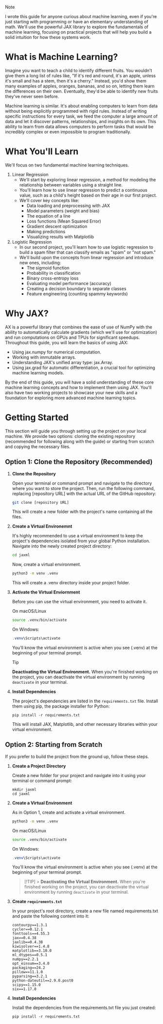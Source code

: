 > [!NOTE]
> I wrote this guide for anyone curious about machine learning, even if you're just starting with programming or have an elementary understanding of math. We'll use the powerful JAX library to explore the fundamentals of machine learning, focusing on practical projects that will help you build a solid intuition for how these systems work.

# What is Machine Learning?

Imagine you want to teach a child to identify different fruits. You wouldn't give them a long list of rules like, "If it's red and round, it's an apple, unless it's small and has a stem, then it's a cherry." Instead, you'd show them many examples of apples, oranges, bananas, and so on, letting them learn the differences on their own. Eventually, they'd be able to identify new fruits they've never seen before.

Machine learning is similar. It's about enabling computers to learn from data without being explicitly programmed with rigid rules. Instead of writing specific instructions for every task, we feed the computer a large amount of data and let it discover patterns, relationships, and insights on its own. This ability to learn from data allows computers to perform tasks that would be incredibly complex or even impossible to program traditionally.

# What You'll Learn

We'll focus on two fundamental machine learning techniques.

1. Linear Regression
   - We'll start by exploring linear regression, a method for modeling the relationship between variables using a straight line.
   - You'll learn how to use linear regression to predict a continuous value, such as a child's height based on their age in our first project.
   - We'll cover key concepts like:
     - Data loading and preprocessing with JAX
     - Model parameters (weight and bias)
     - The equation of a line
     - Loss functions (Mean Squared Error)
     - Gradient descent optimization
     - Making predictions
     - Visualizing results with Matplotlib
2. Logistic Regression
   - In our second project, you'll learn how to use logistic regression to build a spam filter that can classify emails as "spam" or "not spam."
   - We'll build upon the concepts from linear regression and introduce new ones, including:
     - The sigmoid function
     - Probability in classification
     - Binary cross-entropy loss
     - Evaluating model performance (accuracy)
     - Creating a decision boundary to separate classes
     - Feature engineering (counting spammy keywords)

# Why JAX?

AX is a powerful library that combines the ease of use of NumPy with the ability to automatically calculate gradients (which we'll use for optimization) and run computations on GPUs and TPUs for significant speedups. Throughout this guide, you will learn the basics of using JAX:

- Using jax.numpy for numerical computation.
- Working with immutable arrays.
- Understanding JAX's unified array type: jax.Array.
- Using jax.grad for automatic differentiation, a crucial tool for optimizing machine learning models.

By the end of this guide, you will have a solid understanding of these core machine learning concepts and how to implement them using JAX. You'll also have two working projects to showcase your new skills and a foundation for exploring more advanced machine learning topics.

# Getting Started

This section will guide you through setting up the project on your local machine. We provide two options: cloning the existing repository (recommended for following along with the guide) or starting from scratch and copying the necessary files.

## Option 1: Clone the Repository (Recommended)

1. **Clone the Repository**

   Open your terminal or command prompt and navigate to the directory where you want to store the project. Then, run the following command, replacing [repository URL] with the actual URL of the GitHub repository:

   ```bash
   git clone [repository URL]
   ```

   This will create a new folder with the project's name containing all the files.

2. **Create a Virtual Environemnt**

   It's highly recommended to use a virtual environment to keep the project's dependencies isolated from your global Python installation. Navigate into the newly created project directory:

   ```bash
   cd jaxml
   ```

   Now, create a virtual environment.

   ```bash
   python3 -m venv .venv
   ```

   This will create a .venv directory inside your project folder.

3. **Activate the Virtual Enviornment**

   Before you can use the virtual environment, you need to activate it.

   On macOS/Linux

   ```bash
   source .venv/bin/activate
   ```

   On Windows:

   ```powershell
   .venv\Scripts\activate
   ```

   You'll know the virtual environment is active when you see (.venv) at the beginning of your terminal prompt.

   > [!TIP]
   > **Deactivating the Virtual Environment.** When you're finished working on the project, you can deactivate the virtual environment by running `deactivate` in your terminal.

4. **Install Dependencies**

   The project's dependencies are listed in the `requirements.txt` file. Install them using pip, the package installer for Python:

   ```
   pip install -r requirements.txt
   ```

   This will install JAX, Matplotlib, and other necessary libraries within your virtual environment.

## Option 2: Starting from Scratch

If you prefer to build the project from the ground up, follow these steps.

1. **Create a Project Directory**

   Create a new folder for your project and navigate into it using your terminal or command prompt:

   ```
   mkdir jaxml
   cd jaxml
   ```

2. **Create a Virtual Environment**

   As in Option 1, create and activate a virtual environment.

   ```bash
   python3 -m venv .venv
   ```

   On macOS/Linux

   ```bash
   source .venv/bin/activate
   ```

   On Windows:

   ```powershell
   .venv\Scripts\activate
   ```

   You'll know the virtual environment is active when you see (.venv) at the beginning of your terminal prompt.

   > [!TIP] > **Deactivating the Virtual Environment.** When you're finished working on the project, you can deactivate the virtual environment by running `deactivate` in your terminal.

3. **Create `requirements.txt`**

   In your project's root directory, create a new file named requirements.txt and paste the following content into it:

   ```
   contourpy==1.3.1
   cycler==0.12.1
   fonttools==4.55.3
   jax==0.4.38
   jaxlib==0.4.38
   kiwisolver==1.4.8
   matplotlib==3.10.0
   ml_dtypes==0.5.1
   numpy==2.2.1
   opt_einsum==3.4.0
   packaging==24.2
   pillow==11.1.0
   pyparsing==3.2.1
   python-dateutil==2.9.0.post0
   scipy==1.15.0
   six==1.17.0
   ```

4. **Install Dependencies**

   Install the dependencies from the requirements.txt file you just created:

   ```
   pip install -r requirements.txt
   ```
